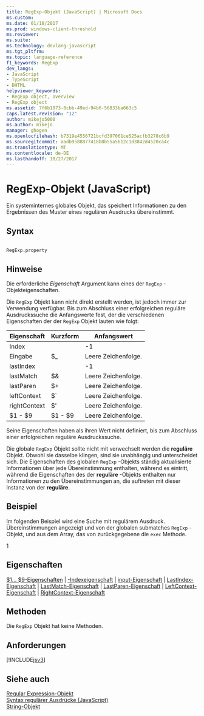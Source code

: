 ```yaml
---
title: RegExp-Objekt (JavaScript) | Microsoft Docs
ms.custom: 
ms.date: 01/18/2017
ms.prod: windows-client-threshold
ms.reviewer: 
ms.suite: 
ms.technology: devlang-javascript
ms.tgt_pltfrm: 
ms.topic: language-reference
f1_keywords: RegExp
dev_langs:
- JavaScript
- TypeScript
- DHTML
helpviewer_keywords:
- RegExp object, overview
- RegExp object
ms.assetid: 7f6b1073-8cbb-49ed-94b6-56833ba663c5
caps.latest.revision: "12"
author: mikejo5000
ms.author: mikejo
manager: ghogen
ms.openlocfilehash: b7319e4556721bcfd397061ce525acfb3278c6b9
ms.sourcegitcommit: aadb9588877418b8b55a5612c1d3842d4520ca4c
ms.translationtype: MT
ms.contentlocale: de-DE
ms.lasthandoff: 10/27/2017
---
```

# <a name="regexp-object-javascript"></a>RegExp-Objekt (JavaScript)
Ein systeminternes globales Objekt, das speichert Informationen zu den Ergebnissen des Muster eines regulären Ausdrucks übereinstimmt.  
  
## <a name="syntax"></a>Syntax  
  
```  
  
RegExp.property   
```  
  
## <a name="remarks"></a>Hinweise  
 Die erforderliche *Eigenschaft* Argument kann eines der `RegExp` -Objekteigenschaften.  
  
 Die `RegExp` Objekt kann nicht direkt erstellt werden, ist jedoch immer zur Verwendung verfügbar. Bis zum Abschluss einer erfolgreichen reguläre Ausdruckssuche die Anfangswerte fest, der die verschiedenen Eigenschaften der der `RegExp` Objekt lauten wie folgt:  
  
|Eigenschaft|Kurzform|Anfangswert|  
|--------------|---------------|-------------------|  
|Index||-1|  
|Eingabe|$_|Leere Zeichenfolge.|  
|lastIndex||-1|  
|lastMatch|$&|Leere Zeichenfolge.|  
|lastParen|$+|Leere Zeichenfolge.|  
|leftContext|$`|Leere Zeichenfolge.|  
|rightContext|$'|Leere Zeichenfolge.|  
|$1 - $9|$1 - $9|Leere Zeichenfolge.|  
  
 Seine Eigenschaften haben als ihren Wert nicht definiert, bis zum Abschluss einer erfolgreichen reguläre Ausdruckssuche.  
  
 Die globale `RegExp` Objekt sollte nicht mit verwechselt werden die **reguläre** Objekt. Obwohl sie dasselbe klingen, sind sie unabhängig und unterscheidet sich. Die Eigenschaften des globalen `RegExp` -Objekts ständig aktualisierte Informationen über jede Übereinstimmung enthalten, während es eintritt, während die Eigenschaften des der **reguläre** -Objekts enthalten nur Informationen zu den Übereinstimmungen an, die auftreten mit dieser Instanz von der **reguläre**.  
  
## <a name="example"></a>Beispiel  
 Im folgenden Beispiel wird eine Suche mit regulärem Ausdruck. Übereinstimmungen angezeigt und von der globalen submatches `RegExp` -Objekt, und aus dem Array, das von zurückgegebene die `exec` Methode.  
  
<CodeContentPlaceHolder>1</CodeContentPlaceHolder>  
<a name="js56jsobjregexpprop"></a>   
## <a name="properties"></a>Eigenschaften  
 [$1... $9-Eigenschaften](../../javascript/reference/dollar-1-dot-dot-dot-dollar-9-properties-regexp-javascript.md) &#124; [-Indexeigenschaft](../../javascript/reference/index-property-regexp-javascript.md) &#124; [input-Eigenschaft](../../javascript/reference/input-property-dollar-regexp-javascript.md) &#124; [LastIndex-Eigenschaft](../../javascript/reference/lastindex-property-regexp-javascript.md) &#124; [LastMatch-Eigenschaft](../../javascript/reference/lastmatch-property-dollar-regexp-javascript.md) &#124; [LastParen-Eigenschaft](../../javascript/reference/lastparen-property-dollar-regexp-javascript.md) &#124; [LeftContext-Eigenschaft](../../javascript/reference/leftcontext-property-dollar-grave-regexp-javascript.md) &#124; [RightContext-Eigenschaft](../../javascript/reference/rightcontext-property-dollar-regexp-javascript.md)  
  
## <a name="methods"></a>Methoden  
 Die `RegExp` Objekt hat keine Methoden.  
  
## <a name="requirements"></a>Anforderungen  
 [!INCLUDE[jsv3](../../javascript/reference/includes/jsv3-md.md)]  
  
## <a name="see-also"></a>Siehe auch  
 [Regular Expression-Objekt](../../javascript/reference/regular-expression-object-javascript.md)   
 [Syntax regulärer Ausdrücke (JavaScript)](http://msdn.microsoft.com/en-us/ab0766e1-7037-45ed-aa23-706f58358c0e)   
 [String-Objekt](../../javascript/reference/string-object-javascript.md)